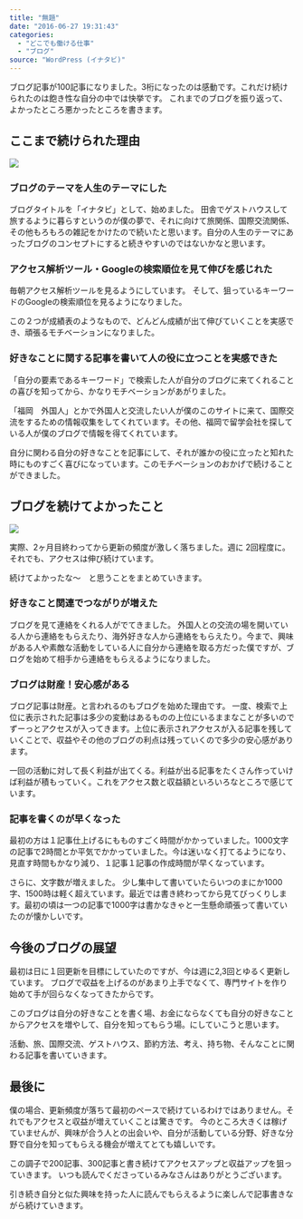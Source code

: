 ```yaml
---
title: "無題"
date: "2016-06-27 19:31:43"
categories:
  - "どこでも働ける仕事"
  - "ブログ"
source: "WordPress (イナタビ)"
---
```


ブログ記事が100記事になりました。3桁になったのは感動です。これだけ続けられたのは飽き性な自分の中では快挙です。
これまでのブログを振り返って、よかったところ悪かったところを書きます。

## ここまで続けられた理由

![](https://masayamuko.com/wp/wp-content/uploads/2016/06/4652243732_6d929df688_b.jpg)

### ブログのテーマを人生のテーマにした
ブログタイトルを「イナタビ」として、始めました。
田舎でゲストハウスして旅するように暮らすというのが僕の夢で、それに向けて旅関係、国際交流関係、その他もろもろの雑記をかけたので続いたと思います。自分の人生のテーマにあったブログのコンセプトにすると続きやすいのではないかなと思います。

### アクセス解析ツール・Googleの検索順位を見て伸びを感じれた

毎朝アクセス解析ツールを見るようにしています。
そして、狙っているキーワードのGoogleの検索順位を見るようになりました。

この２つが成績表のようなもので、どんどん成績が出て伸びていくことを実感でき、頑張るモチベーションになりました。

### 好きなことに関する記事を書いて人の役に立つことを実感できた

「自分の要素であるキーワード」で検索した人が自分のブログに来てくれることの喜びを知ってから、かなりモチベーションがあがりました。

「福岡　外国人」とかで外国人と交流したい人が僕のこのサイトに来て、国際交流をするための情報収集をしてくれています。その他、福岡で留学会社を探している人が僕のブログで情報を得てくれています。

自分に関わる自分の好きなことを記事にして、それが誰かの役に立ったと知れた時にものすごく喜びになっています。このモチベーションのおかげで続けることができました。

## ブログを続けてよかったこと

![](https://masayamuko.com/wp/wp-content/uploads/2016/06/6869764745_7087710505_z.jpg)

実際、2ヶ月目終わってから更新の頻度が激しく落ちました。週に
2回程度に。それでも、アクセスは伸び続けています。

続けてよかったな～　と思うことをまとめていきます。

### 好きなこと関連でつながりが増えた

ブログを見て連絡をくれる人がでてきました。
外国人との交流の場を開いている人から連絡をもらえたり、海外好きな人から連絡をもらえたり。今まで、興味がある人や素敵な活動をしている人に自分から連絡を取る方だった僕ですが、ブログを始めて相手から連絡をもらえるようになりました。

### ブログは財産！安心感がある

ブログ記事は財産。と言われるのもブログを始めた理由です。
一度、検索で上位に表示された記事は多少の変動はあるものの上位にいるままなことが多いのでずーっとアクセスが入ってきます。上位に表示されアクセスが入る記事を残していくことで、収益やその他のブログの利点は残っていくので多少の安心感があります。

一回の活動に対して長く利益が出てくる。利益が出る記事をたくさん作っていけば利益が積もっていく。これをアクセス数と収益額といろいろなところで感じています。

### 記事を書くのが早くなった

最初の方は１記事仕上げるにもものすごく時間がかかっていました。1000文字の記事で2時間とか平気でかかっていました。今は迷いなく打てるようになり、見直す時間もかなり減り、１記事１記事の作成時間が早くなっています。

さらに、文字数が増えました。
少し集中して書いていたらいつのまにか1000字、1500時は軽く超えています。最近では書き終わってから見てびっくりします。最初の頃は一つの記事で1000字は書かなきゃと一生懸命頑張って書いていたのが懐かしいです。

## 今後のブログの展望

最初は日に１回更新を目標にしていたのですが、今は週に2,3回とゆるく更新しています。
ブログで収益を上げるのがあまり上手でなくて、専門サイトを作り始めて手が回らなくなってきたからです。

このブログは自分の好きなことを書く場、お金にならなくても自分の好きなことからアクセスを増やして、自分を知ってもらう場。にしていこうと思います。

活動、旅、国際交流、ゲストハウス、節約方法、考え、持ち物、そんなことに関わる記事を書いていきます。

## 最後に

僕の場合、更新頻度が落ちて最初のペースで続けているわけではありません。それでもアクセスと収益が増えていくことは驚きです。
今のところ大きくは稼げていませんが、興味が合う人との出会いや、自分が活動している分野、好きな分野で自分を知ってもらえる機会が増えてとても嬉しいです。

この調子で200記事、300記事と書き続けてアクセスアップと収益アップを狙っていきます。
いつも読んでくださっているみなさんはありがとうございます。

引き続き自分と似た興味を持った人に読んでもらえるように楽しんで記事書きながら続けていきます。